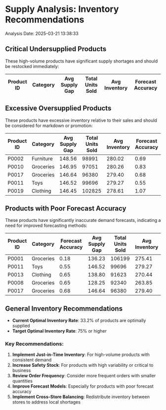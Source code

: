 # Supply Analysis: Inventory Recommendations

Analysis Date: 2025-03-21 13:38:33

## Critical Undersupplied Products

These high-volume products have significant supply shortages and should be restocked immediately:

| Product ID | Category | Avg Supply Gap | Total Units Sold | Avg Inventory | Forecast Accuracy |
|------------|----------|----------------|-----------------|---------------|-------------------|

## Excessive Oversupplied Products

These products have excessive inventory relative to their sales and should be considered for markdown or promotion:

| Product ID | Category | Avg Supply Gap | Total Units Sold | Avg Inventory | Forecast Accuracy |
|------------|----------|----------------|-----------------|---------------|-------------------|
| P0002 | Furniture | 148.56 | 98991 | 280.02 | 0.69 |
| P0010 | Groceries | 146.95 | 97051 | 280.26 | 0.83 |
| P0017 | Groceries | 146.64 | 96380 | 279.40 | 0.68 |
| P0011 | Toys | 146.52 | 99696 | 279.27 | 0.55 |
| P0019 | Clothing | 146.45 | 102825 | 278.61 | 1.07 |

## Products with Poor Forecast Accuracy

These products have significantly inaccurate demand forecasts, indicating a need for improved forecasting methods:

| Product ID | Category | Forecast Accuracy | Avg Supply Gap | Total Units Sold | Avg Inventory |
|------------|----------|--------------------|----------------|-----------------|---------------|
| P0001 | Groceries | 0.18 | 136.23 | 106199 | 275.41 |
| P0011 | Toys | 0.55 | 146.52 | 99696 | 279.27 |
| P0013 | Clothing | 0.65 | 138.80 | 91623 | 270.44 |
| P0008 | Groceries | 0.65 | 128.25 | 92340 | 263.85 |
| P0017 | Groceries | 0.68 | 146.64 | 96380 | 279.40 |

## General Inventory Recommendations

- **Current Optimal Inventory Rate**: 33.2% of products are optimally supplied
- **Target Optimal Inventory Rate**: 75% or higher

### Key Recommendations:

1. **Implement Just-in-Time Inventory**: For high-volume products with consistent demand
2. **Increase Safety Stock**: For products with high variability or critical to business
3. **Review Order Frequency**: Consider more frequent orders with smaller quantities
4. **Improve Forecast Models**: Especially for products with poor forecast accuracy
5. **Implement Cross-Store Balancing**: Redistribute inventory between stores to address local shortages
